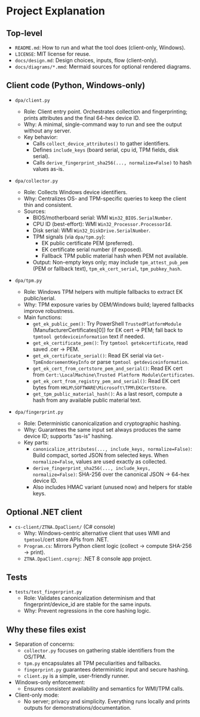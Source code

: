 # Project Explanation

## Top-level
- `README.md`: How to run and what the tool does (client-only, Windows).
- `LICENSE`: MIT license for reuse.
- `docs/design.md`: Design choices, inputs, flow (client-only).
- `docs/diagrams/*.mmd`: Mermaid sources for optional rendered diagrams.

## Client code (Python, Windows-only)
- `dpa/client.py`
  - Role: Client entry point. Orchestrates collection and fingerprinting; prints attributes and the final 64-hex device ID.
  - Why: A minimal, single-command way to run and see the output without any server.
  - Key behavior:
    - Calls `collect_device_attributes()` to gather identifiers.
    - Defines `include_keys` (board serial, cpu id, TPM fields, disk serial).
    - Calls `derive_fingerprint_sha256(..., normalize=False)` to hash values as-is.

- `dpa/collector.py`
  - Role: Collects Windows device identifiers.
  - Why: Centralizes OS- and TPM-specific queries to keep the client thin and consistent.
  - Sources:
    - BIOS/motherboard serial: WMI `Win32_BIOS.SerialNumber`.
    - CPU ID (best-effort): WMI `Win32_Processor.ProcessorId`.
    - Disk serial: WMI `Win32_DiskDrive.SerialNumber`.
    - TPM signals (via `dpa/tpm.py`):
      - EK public certificate PEM (preferred).
      - EK certificate serial number (if exposed).
      - Fallback TPM public material hash when PEM not available.
    - Output: Non-empty keys only; may include `tpm_attest_pub_pem` (PEM or fallback text), `tpm_ek_cert_serial`, `tpm_pubkey_hash`.

- `dpa/tpm.py`
  - Role: Windows TPM helpers with multiple fallbacks to extract EK public/serial.
  - Why: TPM exposure varies by OEM/Windows build; layered fallbacks improve robustness.
  - Main functions:
    - `get_ek_public_pem()`: Try PowerShell `TrustedPlatformModule` (ManufacturerCertificates[0]) for EK cert → PEM; fall back to `tpmtool getdeviceinformation` text if needed.
    - `get_ek_certificate_pem()`: Try `tpmtool getekcertificate`, read saved .cer → PEM.
    - `get_ek_certificate_serial()`: Read EK serial via `Get-TpmEndorsementKeyInfo` or parse `tpmtool getdeviceinformation`.
    - `get_ek_cert_from_certstore_pem_and_serial()`: Read EK cert from `Cert:\LocalMachine\Trusted Platform Module\Certificates`.
    - `get_ek_cert_from_registry_pem_and_serial()`: Read EK cert bytes from `HKLM\SOFTWARE\Microsoft\TPM\EKCertStore`.
    - `get_tpm_public_material_hash()`: As a last resort, compute a hash from any available public material text.

- `dpa/fingerprint.py`
  - Role: Deterministic canonicalization and cryptographic hashing.
  - Why: Guarantees the same input set always produces the same device ID; supports “as-is” hashing.
  - Key parts:
    - `canonicalize_attributes(..., include_keys, normalize=False)`: Build compact, sorted JSON from selected keys. When `normalize=False`, values are used exactly as collected.
    - `derive_fingerprint_sha256(..., include_keys, normalize=False)`: SHA-256 over the canonical JSON → 64-hex device ID.
    - Also includes HMAC variant (unused now) and helpers for stable keys.

## Optional .NET client
- `cs-client/ZTNA.DpaClient/` (C# console)
  - Why: Windows-centric alternative client that uses WMI and `tpmtool`/cert store APIs from .NET.
  - `Program.cs`: Mirrors Python client logic (collect → compute SHA-256 → print).
  - `ZTNA.DpaClient.csproj`: .NET 8 console app project.

## Tests
- `tests/test_fingerprint.py`
  - Role: Validates canonicalization determinism and that fingerprint/device_id are stable for the same inputs.
  - Why: Prevent regressions in the core hashing logic.

## Why these files exist
- Separation of concerns:
  - `collector.py` focuses on gathering stable identifiers from the OS/TPM.
  - `tpm.py` encapsulates all TPM peculiarities and fallbacks.
  - `fingerprint.py` guarantees deterministic input and secure hashing.
  - `client.py` is a simple, user-friendly runner.
- Windows-only enforcement:
  - Ensures consistent availability and semantics for WMI/TPM calls.
- Client-only mode:
  - No server; privacy and simplicity. Everything runs locally and prints outputs for demonstrations/documentation.
